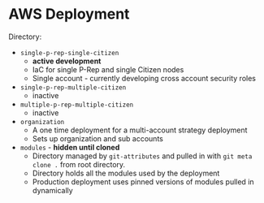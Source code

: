 # AWS Deployment 

Directory:

- `single-p-rep-single-citizen` 
    - **active development**
    - IaC for single P-Rep and single Citizen nodes
    - Single account - currently developing cross account security roles 
- `single-p-rep-multiple-citizen`
    - inactive
- `multiple-p-rep-multiple-citizen`
    - inactive
- `organization`
    - A one time deployment for a multi-account strategy deployment 
    - Sets up organization and sub accounts
- `modules` - **hidden until cloned**
    - Directory managed by `git-attributes` and pulled in with `git meta clone .` from root directory. 
    - Directory holds all the modules used by the deployment 
    - Production deployment uses pinned versions of modules pulled in dynamically 
